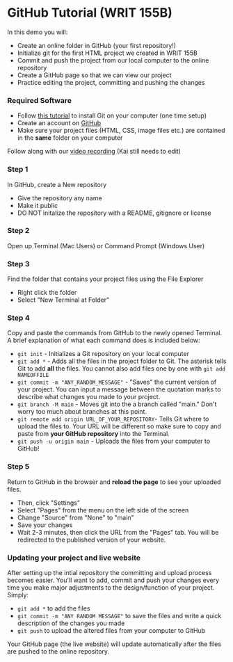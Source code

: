 # GitHub Tutorial (WRIT 155B) 

In this demo you will: 
- Create an online folder in GitHub (your first repository!) 
- Initialize git for the first HTML project we created in WRIT 155B
- Commit and push the project from our local computer to the online repository 
- Create a GitHub page so that we can view our project
- Practice editing the project, committing and pushing the changes

### Required Software 
- Follow [this tutorial](https://www.atlassian.com/git/tutorials/install-git#windows) to install Git on your computer (one time setup) 
- Create an account on [GitHub](https://github.com/)
- Make sure your project files (HTML, CSS, image files etc.) are contained in the **same** folder on your computer 

Follow along with our [video recording]() (Kai still needs to edit) 

### Step 1
In GitHub, create a New repository
- Give the repository any name 
- Make it public 
- DO NOT initalize the repository with a README, gitignore or license 

### Step 2 
Open up Terminal (Mac Users) or Command Prompt (Windows User) 

### Step 3 
Find the folder that contains your project files using the File Explorer
- Right click the folder
- Select "New Terminal at Folder" 

### Step 4 
Copy and paste the commands from GitHub to the newly opened Terminal. A brief explanation of what each command does is included below: 
- `git init` - Initializes a Git repository on your local computer 
- `git add *` - Adds all the files in the project folder to Git. The asterisk tells Git to add **all** the files. You cannot also add files one by one with `git add NAMEOFFILE`
- `git commit -m "ANY_RANDOM_MESSAGE"` - "Saves" the current version of your project. You can input a message between the quotation marks to describe what changes you made to your project. 
- `git branch -M main` - Moves git into the a branch called "main." Don't worry too much about branches at this point. 
- `git remote add origin URL_OF_YOUR_REPOSITORY`- Tells Git where to upload the files to. Your URL will be different so make sure to copy and paste from **your GitHub repository** into the Terminal. 
- `git push -u origin main` - Uploads the files from your computer to GitHub! 

### Step 5
Return to GitHub in the browser and **reload the page** to see your uploaded files. 
- Then, click "Settings" 
- Select "Pages" from the menu on the left side of the screen 
- Change "Source" from "None" to "main"
- Save your changes
- Wait 2-3 minutes, then click the URL from the "Pages" tab. You will be redirected to the published version of your website. 

### Updating your project and live website 
After setting up the intial repository the committing and upload process becomes easier. You'll want to add, commit and push your changes every time you make major adjustments to the design/function of your project. Simply: 
- `git add *` to add the files 
- `git commit -m "ANY RANDOM MESSAGE"` to save the files and write a quick description of the changes you made 
- `git push` to upload the altered files from your computer to GitHub 

Your GitHub page (the live website) will update automatically after the files are pushed to the online repository. 

